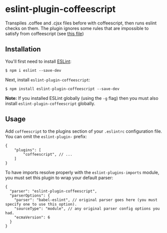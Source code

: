 # eslint-plugin-coffeescript

Transpiles .coffee and .cjsx files before with coffeescript, then runs eslint checks on them.
The plugin ignores some rules that are impossible to satisfy from coffeescript (see [this file](lib/index.js#L22))

## Installation

You'll first need to install [ESLint](http://eslint.org):

```
$ npm i eslint --save-dev
```

Next, install `eslint-plugin-coffeescript`:

```
$ npm install eslint-plugin-coffeescript --save-dev
```

**Note:** If you installed ESLint globally (using the `-g` flag) then you must also install `eslint-plugin-coffeescript` globally.

## Usage

Add `coffeescript` to the plugins section of your `.eslintrc` configuration file. You can omit the `eslint-plugin-` prefix:

```json5
{
    "plugins": [
        "coffeescript", // ...
    ]
}
```

To have imports resolve properly with the `eslint-plugins-imports` module, you must set this plugin to wrap your default parser:
```json5
{
  "parser": "eslint-plugin-coffeescript",
  "parserOptions": { 
    "parser": "babel-eslint", // original parser goes here (you must specify one to use this option).
    "sourceType": "module", // any original parser config options you had.
    "ecmaVersion": 6
  }
}
```





